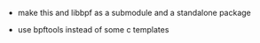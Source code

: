 - make this and libbpf as a submodule and a standalone package

- use bpftools instead of some c templates